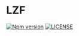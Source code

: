 # LZF

[![Npm version](https://badge.fury.io/js/@sirian%2Flzf.svg)](https://www.npmjs.com/package/@sirian/lzf)
[![LICENSE](https://img.shields.io/badge/License-MIT-yellow.svg)](https://opensource.org/licenses/MIT)

